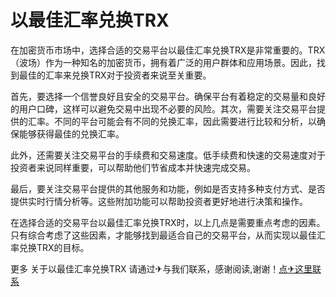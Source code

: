 # 以最佳汇率兑换TRX

在加密货币市场中，选择合适的交易平台以最佳汇率兑换TRX是非常重要的。TRX（波场）作为一种知名的加密货币，拥有着广泛的用户群体和应用场景。因此，找到最佳的汇率来兑换TRX对于投资者来说至关重要。

首先，要选择一个信誉良好且安全的交易平台。确保平台有着稳定的交易量和良好的用户口碑，这样可以避免交易中出现不必要的风险。其次，需要关注交易平台提供的汇率。不同的平台可能会有不同的兑换汇率，因此需要进行比较和分析，以确保能够获得最佳的兑换汇率。

此外，还需要关注交易平台的手续费和交易速度。低手续费和快速的交易速度对于投资者来说同样重要，可以帮助他们节省成本并快速完成交易。

最后，要关注交易平台提供的其他服务和功能，例如是否支持多种支付方式、是否提供实时行情分析等。这些附加功能可以帮助投资者更好地进行决策和操作。

在选择合适的交易平台以最佳汇率兑换TRX时，以上几点是需要重点考虑的因素。只有综合考虑了这些因素，才能够找到最适合自己的交易平台，从而实现以最佳汇率兑换TRX的目标。

更多 关于以最佳汇率兑换TRX 请通过✈与我们联系，感谢阅读,谢谢！[点✈这里联系](https://www.trx.tw)